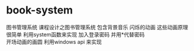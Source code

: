 # book-system
图书管理系统
课程设计之图书管理系统  包含背景音乐  闪烁的动画
这些动画原理很简单  利用system函数来实现
加入登录密码  并用*代替密码  
开场动画的画圆
利用windows api 来实现
